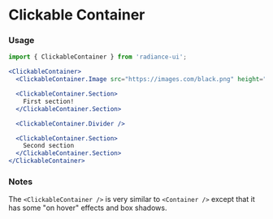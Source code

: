 # Clickable Container
### Usage

```jsx
import { ClickableContainer } from 'radiance-ui';

<ClickableContainer>
  <ClickableContainer.Image src="https://images.com/black.png" height="134" />

  <ClickableContainer.Section>
    First section!
  </ClickableContainer.Section>

  <ClickableContainer.Divider />

  <ClickableContainer.Section>
    Second section
  </ClickableContainer.Section>
</ClickableContainer>
```

<!-- STORY -->

### Notes
The `<ClickableContainer />` is very similar to `<Container />` except
that it has some "on hover" effects and box shadows.

